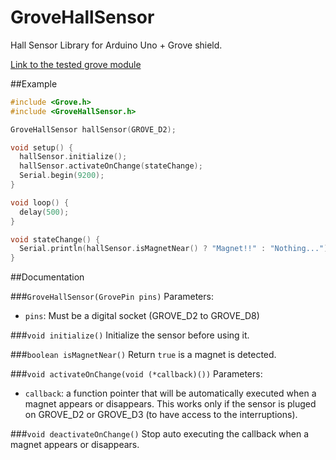 # GroveHallSensor
Hall Sensor Library for Arduino Uno + Grove shield.

[Link to the tested grove module](http://wiki.seeed.cc/Grove-Hall_Sensor/)

##Example
```c++
#include <Grove.h>
#include <GroveHallSensor.h>

GroveHallSensor hallSensor(GROVE_D2);

void setup() {
  hallSensor.initialize();
  hallSensor.activateOnChange(stateChange);
  Serial.begin(9200);
}

void loop() {
  delay(500);
}

void stateChange() {
  Serial.println(hallSensor.isMagnetNear() ? "Magnet!!" : "Nothing...");
}
```

##Documentation

###`GroveHallSensor(GrovePin pins)`
Parameters:
- `pins`: Must be a digital socket (GROVE_D2 to GROVE_D8)

###`void initialize()`
Initialize the sensor before using it.

###`boolean isMagnetNear()`
Return `true` is a magnet is detected.

###`void activateOnChange(void (*callback)())`
Parameters:
- `callback`: a function pointer that will be automatically executed when a magnet appears or disappears.
This works only if the sensor is pluged on GROVE_D2 or GROVE_D3 (to have access to the interruptions).

###`void deactivateOnChange()`
Stop auto executing the callback when a magnet appears or disappears.